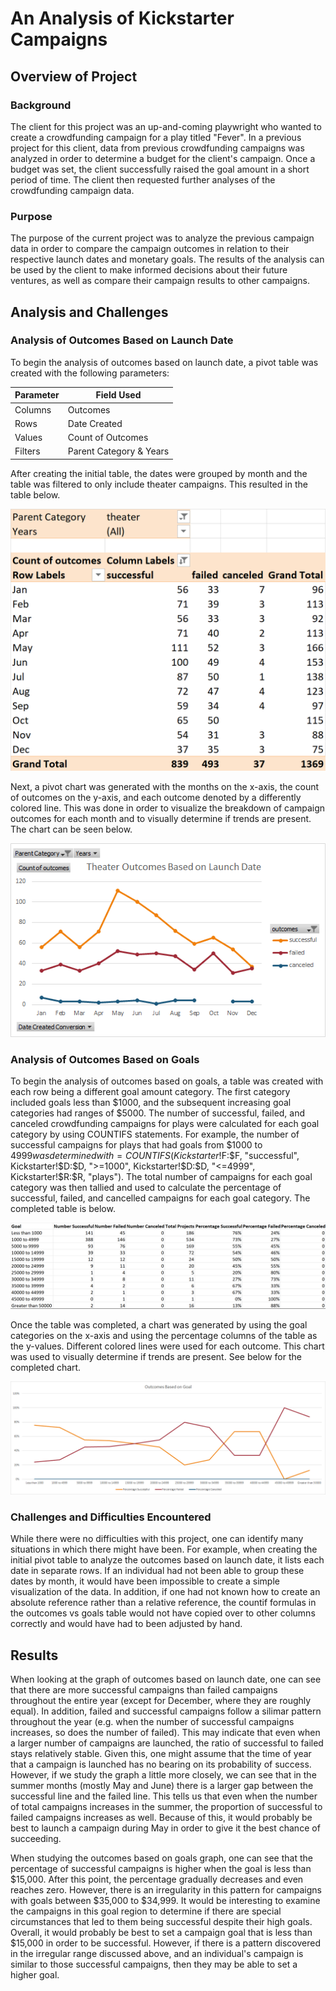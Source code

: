 # An Analysis of Kickstarter Campaigns
## Overview of Project

### Background
The client for this project was an up-and-coming playwright <!-- aka my main squeeze louise--> who wanted to create a crowdfunding campaign for a play titled "Fever". In a previous project for this client, data from previous crowdfunding campaigns was analyzed in order to determine a budget for the client's campaign. Once a budget was set, the client successfully raised the goal amount in a short period of time. The client then requested further analyses of the crowdfunding campaign data. <!--louise is needy-->
### Purpose
The purpose of the current project was to analyze the previous campaign data in order to compare the campaign outcomes in relation to their respective launch dates and monetary goals. The results of the analysis can be used by the client to make informed decisions about their future ventures, as well as compare their campaign results to other campaigns.   
## Analysis and Challenges
### Analysis of Outcomes Based on Launch Date
To begin the analysis of outcomes based on launch date, a pivot table was created with the following parameters: <!-- not sure if parameter is a good word, may change -->

| Parameter | Field Used |
| --------- | -------- |
| Columns | Outcomes |
| Rows | Date Created |
| Values | Count of Outcomes |
| Filters  | Parent Category & Years |

After creating the initial table, the dates were grouped by month and the table was filtered to only include theater campaigns. This resulted in the table below. 

![](Resources/Outcomes_vs_Launch_Table.png) 

Next, a pivot chart was generated with the months on the x-axis, the count of outcomes on the y-axis, and each outcome denoted by a differently colored line. This was done in order to visualize the breakdown of campaign outcomes for each month and to visually determine if trends are present. The chart can be seen below. 

![](Resources/Theater_Outcomes_vs_Launch.png) 

### Analysis of Outcomes Based on Goals
To begin the analysis of outcomes based on goals, a table was created with each row being a different goal amount category. The first category included goals less than $1000, and the subsequent increasing goal categories had ranges of $5000. The number of successful, failed, and canceled crowdfunding campaigns for plays were calculated for each goal category by using COUNTIFS statements. For example, the number of successful campaigns for plays that had goals from $1000 to $4999 was determined with =COUNTIFS(Kickstarter!$F:$F, "successful", Kickstarter!$D:$D, ">=1000", Kickstarter!$D:$D, "<=4999", Kickstarter!$R:$R, "plays"). The total number of campaigns for each goal category was then tallied and used to calculate the percentage of successful, failed, and cancelled campaigns for each goal category. The completed table is below. 

![](Resources/Outcomes_vs_Goals_Table.png) 

Once the table was completed, a chart was generated by using the goal categories on the x-axis and using the percentage columns of the table as the y-values. Different colored lines were used for each outcome. This chart was used to visually determine if trends are present. See below for the completed chart. 

![](Resources/Outcomes_vs_Goals.png) 

### Challenges and Difficulties Encountered
While there were no difficulties with this project, one can identify many situations in which there might have been. For example, when creating the initial pivot table to analyze the outcomes based on launch date, it lists each date in separate rows. If an individual had not been able to group these dates by month, it would have been impossible to create a simple visualization of the data. In addition, if one had not known how to create an absolute reference rather than a relative reference, the countif formulas in the outcomes vs goals table would not have copied over to other columns correctly and would have had to been adjusted by hand. 

## Results
When looking at the graph of outcomes based on launch date, one can see that there are more successful campaigns than failed campaigns throughout the entire year (except for December, where they are roughly equal). In addition, failed and successful campaigns follow a silimar pattern throughout the year (e.g. when the number of successful campaigns increases, so does the number of failed). This may indicate that even when a larger number of campaigns are launched, the ratio of successful to failed stays relatively stable. Given this, one might assume that the time of year that a campaign is launched has no bearing on its probability of success. However, if we study the graph a little more closely, we can see that in the summer months (mostly May and June) there is a larger gap between the successful line and the failed line. This tells us that even when the number of total campaigns increases in the summer, the proportion of successful to failed campaigns increases as well. Because of this, it would probably be best to launch a campaign during May in order to give it the best chance of succeeding. 

When studying the outcomes based on goals graph, one can see that the percentage of successful campaigns is higher when the goal is less than $15,000. After this point, the percentage gradually decreases and even reaches zero. However, there is an irregularity in this pattern for campaigns with goals between $35,000 to $34,999. It would be interesting to examine the campaigns in this goal region to determine if there are special circumstances that led to them being successful despite their high goals. Overall, it would probably be best to set a campaign goal that is less than $15,000 in order to be successful. However, if there is a pattern discovered in the irregular range discussed above, and an individual's campaign is similar to those successful campaigns, then they may be able to set a higher goal. 
